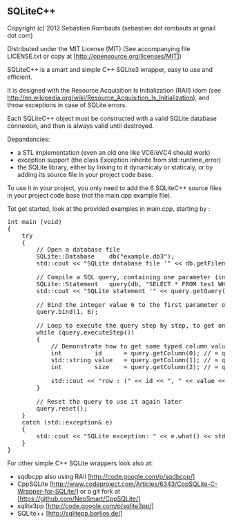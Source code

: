 SQLiteC++
---------

Copyright (c) 2012 Sebastien Rombauts (sebastien dot rombauts at gmail dot com)

Distributed under the MIT License (MIT) (See accompanying file LICENSE.txt
or copy at [http://opensource.org/licenses/MIT])


SQLiteC++ is a smart and simple C++ SQLite3 wrapper, easy to use and efficient.

It is designed with the Resource Acquisition Is Initialization (RAII) idom
(see http://en.wikipedia.org/wiki/Resource_Acquisition_Is_Initialization),
and throw exceptions in case of SQLite errors.

Each SQLiteC++ object must be constructed with a valid SQLite database connexion, and then is always valid until destroyed.

Depandancies:

 - a STL implementation (even an old one like VC6/eVC4 should work)
 - exception support (the class Exception inherite from std::runtime_error)
 - the SQLite library, either by linking to it dynamicaly or staticaly,
   or by adding its source file in your project code base.


To use it in your project, you only need to add the 6 SQLiteC++ source files
in your project code base (not the main.cpp example file).

Tot get started, look at the provided examples in main.cpp, starting by :
<pre>
int main (void)
{
    try
    {
        // Open a database file
        SQLite::Database    db("example.db3");
        std::cout << "SQLite database file '" << db.getFilename().c_str() << "' opened successfully\n";

        // Compile a SQL query, containing one parameter (index 1)
        SQLite::Statement   query(db, "SELECT * FROM test WHERE size > ?");
        std::cout << "SQLite statement '" << query.getQuery().c_str() << "' compiled (" << query.getColumnCount () << " columns in the result)\n";
        
        // Bind the integer value 6 to the first parameter of the SQL query
        query.bind(1, 6);

        // Loop to execute the query step by step, to get one a row of results at a time
        while (query.executeStep())
        {
            // Demonstrate how to get some typed column value
            int         id      = query.getColumn(0); // = query.getColumn(0).getInt()
            std::string value   = query.getColumn(1); // = query.getColumn(1).getText()
            int         size    = query.getColumn(2); // = query.getColumn(2).getInt()

            std::cout << "row : (" << id << ", " << value << ", " << size << ")\n";
        }

        // Reset the query to use it again later
        query.reset();
    }
    catch (std::exception& e)
    {
        std::cout << "SQLite exception: " << e.what() << std::endl;
    }
}
</pre>

For other simple C++ SQLite wrappers look also at:

 - sqdbcpp also using RAII [http://code.google.com/p/sqdbcpp/]
 - CppSQLite [http://www.codeproject.com/Articles/6343/CppSQLite-C-Wrapper-for-SQLite/]
   or a git fork at [https://github.com/NeoSmart/CppSQLite/]
 - sqlite3pp [http://code.google.com/p/sqlite3pp/]
 - SQLite++ [http://sqlitepp.berlios.de/]


  [http://opensource.org/licenses/MIT]: http://opensource.org/licenses/MIT
  [http://code.google.com/p/sqdbcpp/]: http://code.google.com/p/sqdbcpp/
  [http://www.codeproject.com/Articles/6343/CppSQLite-C-Wrapper-for-SQLite/]: http://www.codeproject.com/Articles/6343/CppSQLite-C-Wrapper-for-SQLite/
  [https://github.com/NeoSmart/CppSQLite/]: https://github.com/NeoSmart/CppSQLite/
  [http://code.google.com/p/sqlite3pp/]: http://code.google.com/p/sqlite3pp/
  [http://sqlitepp.berlios.de/]: http://sqlitepp.berlios.de/

